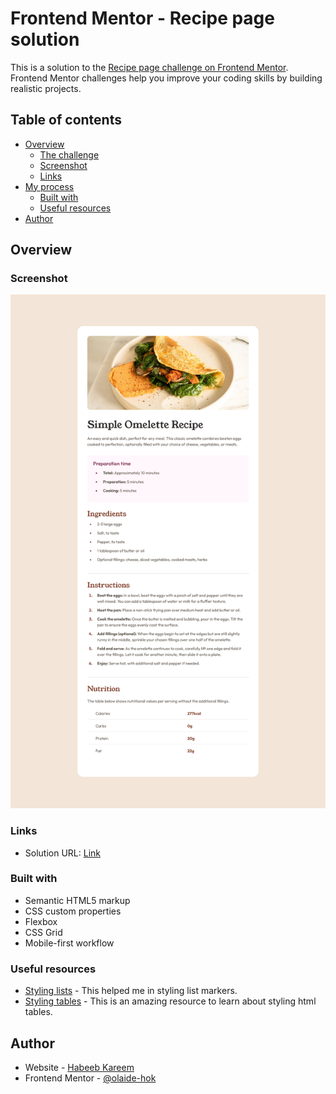 # Frontend Mentor - Recipe page solution

This is a solution to the [Recipe page challenge on Frontend Mentor](https://www.frontendmentor.io/challenges/recipe-page-KiTsR8QQKm). Frontend Mentor challenges help you improve your coding skills by building realistic projects.

## Table of contents

-   [Overview](#overview)
    -   [The challenge](#the-challenge)
    -   [Screenshot](#screenshot)
    -   [Links](#links)
-   [My process](#my-process)
    -   [Built with](#built-with)
    -   [Useful resources](#useful-resources)
-   [Author](#author)

## Overview

### Screenshot

![](./Recipe-page.png)

### Links

-   Solution URL: [Link](https://olaide-hok.github.io/recipe-page/)

### Built with

-   Semantic HTML5 markup
-   CSS custom properties
-   Flexbox
-   CSS Grid
-   Mobile-first workflow

### Useful resources

-   [Styling lists](https://developer.mozilla.org/en-US/docs/Learn_web_development/Core/Text_styling/Styling_lists) - This helped me in styling list markers.
-   [Styling tables](https://developer.mozilla.org/en-US/docs/Learn_web_development/Core/Styling_basics/Tables) - This is an amazing resource to learn about styling html tables.

## Author

-   Website - [Habeeb Kareem](https://habeeb-dev.netlify.app)
-   Frontend Mentor - [@olaide-hok](https://www.frontendmentor.io/profile/olaide-hok)
